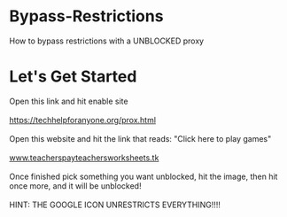 # Bypass-Restrictions
How to bypass restrictions with a UNBLOCKED proxy
# Let's Get Started
Open this link and hit enable site
<br>
<br>
https://techhelpforanyone.org/prox.html
<br>
<br>
Open this website and hit the link that reads: "Click here to play games"
<br>
<br>
www.teacherspayteachersworksheets.tk
<br>
<br>
Once finished pick something you want unblocked, hit the image, then hit once more, and it will be unblocked!
<br>
<br>
HINT: THE GOOGLE ICON UNRESTRICTS EVERYTHING!!!!
